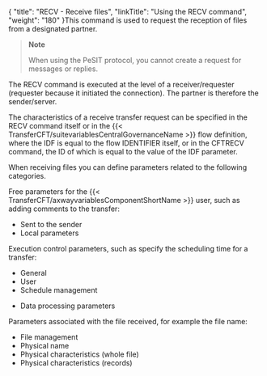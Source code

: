 {
    "title": "RECV - Receive files",
    "linkTitle": "Using the RECV command",
    "weight": "180"
}This command is used to request the reception of files from a designated partner.

> **Note**
>
> When using the PeSIT protocol, you cannot create a request for messages or replies.

The RECV command is executed at the level of a receiver/requester (requester because it initiated the connection). The partner is therefore the sender/server.

The characteristics of a receive transfer request can be specified in the RECV command itself or in the {{< TransferCFT/suitevariablesCentralGovernanceName  >}} flow definition, where the IDF is equal to the flow IDENTIFIER itself, or in the CFTRECV command, the ID of which is equal to the value of the IDF parameter.

When receiving files you can define parameters related to the following categories.

Free parameters
for the {{< TransferCFT/axwayvariablesComponentShortName  >}} user, such as adding comments to the transfer:

- Sent to the
    sender
- Local parameters

Execution control
parameters, such as specify the scheduling time for a transfer:

- General
- User
- Schedule management

<!-- -->

- Data processing
    parameters

Parameters associated
with the file received, for example the file name:

- File management
- Physical name
- Physical characteristics
    (whole file)
- Physical characteristics
    (records)
